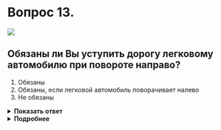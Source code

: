 # Вопрос 13.

![](https://s.drom.ru/i24228/pdd/tickets/2016/1543885331.jpg)

## Обязаны ли Вы уступить дорогу легковому автомобилю при повороте направо?

1. Обязаны
2. Обязаны, если легковой автомобиль поворачивает налево
3. Не обязаны

<details>
<summary><b>Показать ответ</b></summary>
Правильный ответ: 3
</details>
<details>
<summary><b>Подробнее</b></summary>
Перекрёсток регулируемый. Знаки приоритета «не работают». При повороте налево водитель легкового автомобиля обязан уступить дорогу транспортным средствам, движущимся со встречного направления прямо или направо. У Вас преимущество.
(Пункты 13.3, 13.4 ПДД)
</details>